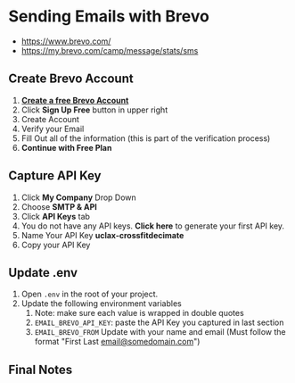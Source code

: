 # Sending Emails with Brevo

-   https://www.brevo.com/
-   https://my.brevo.com/camp/message/stats/sms

## Create Brevo Account

1. [**Create a free Brevo Account**](https://www.brevo.com/)
2. Click **Sign Up Free** button in upper right
3. Create Account
4. Verify your Email
5. Fill Out all of the information (this is part of the verification process)
6. **Continue with Free Plan**

## Capture API Key

1. Click **My Company** Drop Down
2. Choose **SMTP & API**
3. Click **API Keys** tab
4. You do not have any API keys. **Click here** to generate your first API key.
5. Name Your API Key **uclax-crossfitdecimate**
6. Copy your API Key

## Update .env

1. Open `.env` in the root of your project.
2. Update the following environment variables
    1. Note: make sure each value is wrapped in double quotes
    2. `EMAIL_BREVO_API_KEY`: paste the API Key you captured in last section
    3. `EMAIL_BREVO_FROM` Update with your name and email (Must follow the format "First Last <email@somedomain.com>")

## Final Notes
